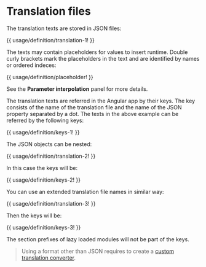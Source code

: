 <!-- ======================================================================
--- Search engine
title:          Translation files
keywords:       translations, files
description:    How to provide translation files.
--- Menu system
order:          10
text:           Translation files
hidden:         false
umbel:          false
--- Page properties
id:             
document:       
layout:         layout-2-left
$-left:         #side-menu
searchable:     true
--- Side menu
side-menu-root:     /documentation
side-menu-header:   Documentation
side-menu-top:      
side-menu-depth:    2
======================================================================= -->

# Translation files

The translation texts are stored in JSON files:

{{ usage/definition/translation-1! }}

The texts may contain placeholders for values to insert runtime. Double
curly brackets mark the placeholders in the text and are identified by
names or ordered indeces:

{{ usage/definition/placeholder! }}

See the __Parameter interpolation__ panel for more details.

The translation texts are referred in the Angular app by their keys. The key
consists of the name of the translation file and the name of the JSON property
separated by a dot. The texts in the above example can be referred by the
following keys:

{{ usage/definition/keys-1! }}

The JSON objects can be nested:

{{ usage/definition/translation-2! }}

In this case the keys will be:

{{ usage/definition/keys-2! }}

You can use an extended translation file names in similar way:

{{ usage/definition/translation-3! }}

Then the keys will be:

{{ usage/definition/keys-3! }}

The section prefixes of lazy loaded modules will not be part of the keys.

> Using a format other than JSON requires to create a
> [custom translation converter](/documentation/custom/converter).
